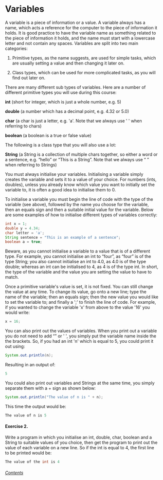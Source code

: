 Variables
=============
A variable is a piece of information or a value. A variable always has a name, which acts a reference for the computer to the piece of information it holds. It is good practice to have the variable name as something related to the piece of information it holds, and the name must start with a lowercase letter and not contain any spaces.  Variables are split into two main categories: 

1. Primitive types, as the name suggests, are used for simple tasks, which are usually setting a value and then changing it later on.

2. Class types, which can be used for more complicated tasks, as you will find out later on. 

There are many different sub types of variables. Here are a number of different primitive types you will use during this course:

**int** (short for integer, which is just a whole number, e.g. 5)

**double** (a number which has a decimal point, e.g. 4.32 or 5.0)

**char** (a char is just a letter, e.g. 'a'. Note that we always use ' ' when referring to chars)

**boolean** (a boolean is a true or false value)

The following is a class type that you will also use a lot:

**String** (a String is a collection of multiple chars together, so either a word or a sentence, e.g. “hello” or “This is a String”. Note that we always use “ ” when referring to Strings)

You must always initialise your variables.  Initialising a variable simply creates the variable and sets it to a value of your choice.  For numbers (ints, doubles), unless you already know which value you want to initially set the variable to, it is often a good idea to initialise them to 0.

To initialise a variable you must begin the line of code with the type of the variable (see above), followed by the name you choose for the variable, then an equals sign and then a suitable initial value for the variable.  Below are some examples of how to initialise different types of variables correctly:

```java
int x = 1;
double y = 4.34;
char letter = 'a';
String sentence = "This is an example of a sentence";
boolean a = true;
```

Beware, as you cannot initialise a variable to a value that is of a different type. For example, you cannot initialise an int to “four”, as “four” is of the type String; you also cannot initialise an int to 4.0, as 4.0 is of the type double; whereas an int can be initialised to 4, as 4 is of the type int. In short, the type of the variable and the value you are setting the value to have to match.

Once a primitive variable's value is set, it is not fixed.  You can still change the value at any time.  To change its value, go onto a new line; type the name of the variable; then an equals sign; then the new value you would like to set the variable to; and finally a ';' to finish the line of code.  For example, if you wanted to change the variable 'x' from above to the value '16' you would write:
		
```java
x = 16;
```

You can also print out the values of variables. When you print out a variable you do not need to add “” or ' ', you simply put the variable name inside the the brackets. So, if you had an int 'n' which is equal to 5, you could print it out using:

```java
System.out.println(n);
```

Resulting in an output of:

```java
5
```

You could also print out variables and Strings at the same time, you simply separate them with a + sign as shown below:

```java
System.out.println("The value of n is " + n);
```

This time the output would be:

```java
The value of n is 5
```
		
#### Exercise 2. 
Write a program in which you initialise an int, double, char, boolean and a String to suitable values of you choice, then get the program to print out the value of each variable on a new line.  So if the int is equal to 4, the first line to be printed would be:

```java
The value of the int is 4
```

###### [Contents](https://github.com/BillsJ/cadmus/blob/master/Chapter-1/Part%20I:%20Introduction_and_contents.md#contents)
